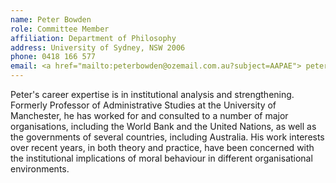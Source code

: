 ```yaml
---
name: Peter Bowden   
role: Committee Member
affiliation: Department of Philosophy
address: University of Sydney, NSW 2006  
phone: 0418 166 577  
email: <a href="mailto:peterbowden@ozemail.com.au?subject=AAPAE"> peterbowden@ozemail.com.au </a>  
---
```


Peter's career expertise is in institutional analysis and strengthening. Formerly Professor of Administrative Studies at the University of Manchester, he has worked for and consulted to a number of major organisations, including the World Bank and the United Nations, as well as the governments of several countries, including Australia. His work interests over recent years, in both theory and practice, have been concerned with the institutional implications of moral behaviour in different organisational environments.
